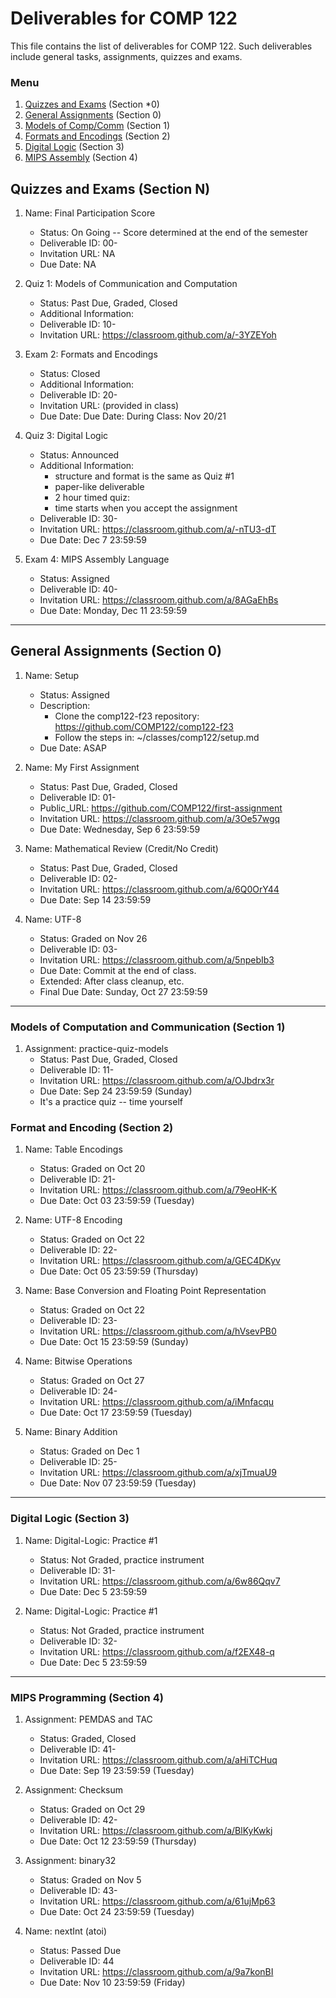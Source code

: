 # Deliverables for COMP 122

This file contains the list of deliverables for COMP 122. Such deliverables include general tasks, assignments, quizzes and exams.

### Menu
1. [Quizzes and Exams](#quizzes) (Section *0)
1. [General Assignments](#general) (Section 0)
1. [Models of Comp/Comm](#models) (Section 1)
1. [Formats and Encodings](#formats) (Section 2)
1. [Digital Logic](#digital) (Section 3)
1. [MIPS Assembly](#mips) (Section 4)

<h2 id="quizzes">Quizzes and Exams (Section N)</h2>

1. Name: Final Participation Score
   - Status: On Going -- Score determined at the end of the semester
   - Deliverable ID: 00-
   - Invitation URL: NA
   - Due Date: NA


1. Quiz 1: Models of Communication and Computation
   - Status: Past Due, Graded, Closed
   - Additional Information: 
   - Deliverable ID: 10-
   - Invitation URL: https://classroom.github.com/a/-3YZEYoh

1. Exam 2: Formats and Encodings
   - Status: Closed
   - Additional Information: 
   - Deliverable ID: 20-
   - Invitation URL: (provided in class)
   - Due Date: Due Date: During Class: Nov 20/21

1. Quiz 3: Digital Logic
   - Status: Announced
   - Additional Information: 
     - structure and format is the same as Quiz #1
     - paper-like deliverable
     - 2 hour timed quiz: 
     - time starts when you accept the assignment
   - Deliverable ID: 30-
   - Invitation URL: https://classroom.github.com/a/-nTU3-dT
   - Due Date: Dec 7 23:59:59

1. Exam 4: MIPS Assembly Language
   - Status: Assigned
   - Deliverable ID: 40-
   - Invitation URL: https://classroom.github.com/a/8AGaEhBs
   - Due Date: Monday, Dec 11 23:59:59


---
<h2 id="general">General Assignments (Section 0)</h2>


1. Name: Setup
   - Status: Assigned
   - Description:
     * Clone the comp122-f23 repository: https://github.com/COMP122/comp122-f23
     * Follow the steps in: ~/classes/comp122/setup.md
   - Due Date: ASAP

1. Name: My First Assignment
   - Status: Past Due, Graded, Closed
   - Deliverable ID: 01-
   - Public_URL: https://github.com/COMP122/first-assignment
   - Invitation URL: https://classroom.github.com/a/3Oe57wgq
   - Due Date: Wednesday, Sep 6 23:59:59 


1. Name: Mathematical Review (Credit/No Credit)
   - Status: Past Due, Graded, Closed
   - Deliverable ID: 02-
   - Invitation URL: https://classroom.github.com/a/6Q0OrY44
   - Due Date: Sep 14 23:59:59

1. Name: UTF-8
   - Status: Graded on Nov 26
   - Deliverable ID: 03-
   - Invitation URL: https://classroom.github.com/a/5npebIb3
   - Due Date: Commit at the end of class.
   - Extended: After class cleanup, etc.
   - Final Due Date: Sunday, Oct 27 23:59:59

---

<h3 id="models">Models of Computation and Communication (Section 1)</h3>

1. Assignment: practice-quiz-models
   - Status: Past Due, Graded, Closed
   - Deliverable ID: 11-
   - Invitation URL: https://classroom.github.com/a/OJbdrx3r
   - Due Date: Sep 24 23:59:59  (Sunday)
   - It's a practice quiz -- time yourself


<h3 id="format">Format and Encoding (Section 2)</h3>


1. Name: Table Encodings
   - Status: Graded on Oct 20
   - Deliverable ID: 21-
   - Invitation URL: https://classroom.github.com/a/79eoHK-K
   - Due Date: Oct 03 23:59:59 (Tuesday)
   
1. Name: UTF-8 Encoding
   - Status: Graded on Oct 22
   - Deliverable ID: 22-
   - Invitation URL: https://classroom.github.com/a/GEC4DKyv
   - Due Date: Oct 05 23:59:59 (Thursday)
    

1. Name: Base Conversion and Floating Point Representation
   - Status: Graded on Oct 22
   - Deliverable ID: 23-
   - Invitation URL: https://classroom.github.com/a/hVsevPB0
   - Due Date: Oct 15 23:59:59 (Sunday)
 
1. Name: Bitwise Operations
   - Status: Graded on Oct 27
   - Deliverable ID: 24-
   - Invitation URL: https://classroom.github.com/a/iMnfacqu
   - Due Date: Oct 17 23:59:59 (Tuesday)

1. Name: Binary Addition
   - Status: Graded on Dec 1
   - Deliverable ID: 25-
   - Invitation URL: https://classroom.github.com/a/xjTmuaU9
   - Due Date: Nov 07 23:59:59 (Tuesday)


---
<h3 id="digital">Digital Logic (Section 3)</h3>

1. Name: Digital-Logic: Practice #1
   - Status: Not Graded, practice instrument
   - Deliverable ID: 31-
   - Invitation URL: https://classroom.github.com/a/6w86Qqv7
   - Due Date: Dec 5 23:59:59

1. Name: Digital-Logic: Practice #1
   - Status: Not Graded, practice instrument
   - Deliverable ID: 32-
   - Invitation URL: https://classroom.github.com/a/f2EX48-q
   - Due Date: Dec 5 23:59:59

---
<h3 id="mips">MIPS Programming (Section 4)</h3>

1. Assignment: PEMDAS and TAC
   - Status: Graded, Closed
   - Deliverable ID: 41-
   - Invitation URL: https://classroom.github.com/a/aHiTCHuq
   - Due Date: Sep 19 23:59:59  (Tuesday)

1. Assignment: Checksum
   - Status: Graded on Oct 29
   - Deliverable ID: 42-
   - Invitation URL: https://classroom.github.com/a/BlKyKwkj
   - Due Date: Oct 12 23:59:59  (Thursday)

1. Assignment: binary32 
   - Status: Graded on Nov 5
   - Deliverable ID: 43-
   - Invitation URL: https://classroom.github.com/a/61ujMp63
   - Due Date: Oct 24 23:59:59 (Tuesday)


1. Name: nextInt (atoi)
   - Status: Passed Due
   - Deliverable ID: 44
   - Invitation URL: https://classroom.github.com/a/9a7konBI
   - Due Date: Nov 10 23:59:59 (Friday)

